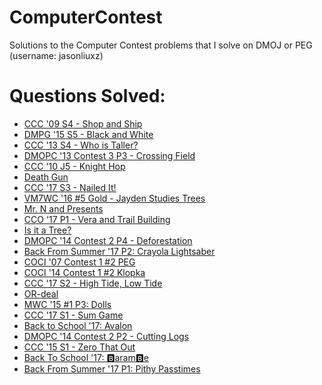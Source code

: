 # ComputerContest

Solutions to the Computer Contest problems that I solve on DMOJ or PEG (username: jasonliuxz) 

# Questions Solved:
* [CCC '09 S4 - Shop and Ship](https://github.com/JasonXZLiu/ComputerContest/blob/master/CCC/ShopAndShip/src/Main.java)
* [DMPG '15 S5 - Black and White](https://github.com/JasonXZLiu/ComputerContest/blob/master/DMOPC/CrossingField/src/Main.java)
* [
CCC '13 S4 - Who is Taller?
](https://github.com/JasonXZLiu/ComputerContest/blob/master/CCC/WhoIsTaller/src/Main.java)
* [DMOPC '13 Contest 3 P3 - Crossing Field](https://github.com/JasonXZLiu/ComputerContest/blob/master/DMPG/blackandwhite/src/Main.java)
* [CCC '10 J5 - Knight Hop ](https://github.com/JasonXZLiu/ComputerContest/blob/master/CCC/KnightHop/src/Main.java)
* [Death Gun](https://github.com/JasonXZLiu/ComputerContest/blob/master/DMOJ/DeathGun/src/com/thejasonliu/Main.java)
* [CCC '17 S3 - Nailed It!](https://github.com/JasonXZLiu/ComputerContest/blob/master/CCC/NailedIt/src/Main.java)
* [VM7WC '16 #5 Gold - Jayden Studies Trees](https://github.com/JasonXZLiu/ComputerContest/blob/master/VM7WC/JaydenStudiesTrees/src/Main.java)
* [Mr. N and Presents ](https://github.com/JasonXZLiu/ComputerContest/blob/master/DMOJ/Mr.NandPresents/src/Main.java)
* [CCO '17 P1 - Vera and Trail Building ](https://github.com/JasonXZLiu/ComputerContest/blob/master/CCO/VeraAndTrailBuilding/src/Main.java)
* [Is it a Tree?](https://github.com/JasonXZLiu/ComputerContest/blob/master/CCO/VeraAndTrailBuilding/src/Main.java)
* [DMOPC '14 Contest 2 P4 - Deforestation](https://github.com/JasonXZLiu/ComputerContest/blob/master/DMOPC/Deforestation/src/Main.java)
* [Back From Summer '17 P2: Crayola Lightsaber](https://github.com/JasonXZLiu/ComputerContest/blob/master/DMOJ/CrayolaLightsaber/src/Main.java)
* [COCI '07 Contest 1 #2 PEG](https://github.com/JasonXZLiu/ComputerContest/blob/master/DMOJ/PEG/src/Main.java)
* [COCI '14 Contest 1 #2 Klopka](https://github.com/JasonXZLiu/ComputerContest/blob/master/DMOJ/Klopka/src/Main.java)
* [CCC '17 S2 - High Tide, Low Tide ](https://github.com/JasonXZLiu/ComputerContest/blob/master/CCC/HighTideLowTide/src/Main.java)
* [OR-deal](https://github.com/JasonXZLiu/ComputerContest/blob/master/DMOJ/OrDeal/src/Main.java)
* [MWC '15 #1 P3: Dolls](https://github.com/JasonXZLiu/ComputerContest/blob/master/DMOJ/Dolls/src/Main.java)
* [CCC '17 S1 - Sum Game](https://github.com/JasonXZLiu/ComputerContest/blob/master/CCC/SumGame/src/Main.java)
* [Back to School '17: Avalon](https://github.com/JasonXZLiu/ComputerContest/blob/master/DMOJ/Avalon/src/Main.java)
* [DMOPC '14 Contest 2 P2 - Cutting Logs](https://github.com/JasonXZLiu/ComputerContest/blob/master/DMOPC/CuttingLogs/src/Main.java)
* [CCC '15 S1 - Zero That Out](https://github.com/JasonXZLiu/ComputerContest/blob/master/CCC/ZeroThatOut/ZeroThatOut.py)
* [Back To School '17: 🅱aram🅱e](https://github.com/JasonXZLiu/ComputerContest/blob/master/DMOJ/BaramBe/src/Main.java)
* [Back From Summer '17 P1: Pithy Passtimes](https://github.com/JasonXZLiu/ComputerContest/blob/master/DMOJ/PithyPasstimes/src/Main.java)
